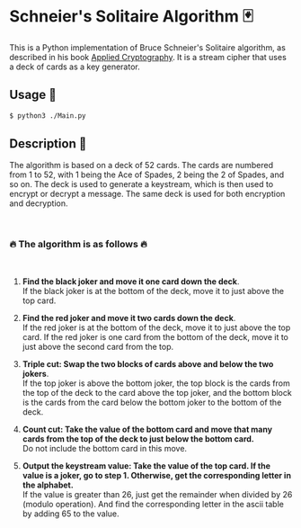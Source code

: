 # Schneier's Solitaire Algorithm 🃏

This is a Python implementation of Bruce Schneier's Solitaire algorithm, as described in his book [Applied Cryptography](https://www.schneier.com/books/applied_cryptography/). It is a stream cipher that uses a deck of cards as a key generator.

## Usage 🚀

```bash
$ python3 ./Main.py
```

## Description 📝

The algorithm is based on a deck of 52 cards. The cards are numbered from 1 to 52, with 1 being the Ace of Spades, 2 being the 2 of Spades, and so on. The deck is used to generate a keystream, which is then used to encrypt or decrypt a message.
The same deck is used for both encryption and decryption.

&nbsp;

### 🔥 **The algorithm is as follows**  🔥
<br>

1. **Find the black joker and move it one card down the deck**. <br/> If the black joker is at the bottom of the deck, move it to just above the top card.

2. **Find the red joker and move it two cards down the deck**. <br/> If the red joker is at the bottom of the deck, move it to just above the top card. If the red joker is one card from the bottom of the deck, move it to just above the second card from the top.

3. **Triple cut: Swap the two blocks of cards above and below the two jokers**. <br/> If the top joker is above the bottom joker, the top block is the cards from the top of the deck to the card above the top joker, and the bottom block is the cards from the card below the bottom joker to the bottom of the deck.

4. **Count cut: Take the value of the bottom card and move that many cards from the top of the deck to just below the bottom card.** <br/> Do not include the bottom card in this move.

5. **Output the keystream value: Take the value of the top card. If the value is a joker, go to step 1. Otherwise, get the corresponding letter in the alphabet.** <br /> If the value is greater than 26, just get the remainder when divided by 26 (modulo operation). And find the corresponding letter in the ascii table by adding 65 to the value.
